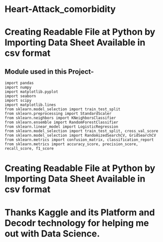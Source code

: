 # Heart-Attack_comorbidity

# Creating Readable File at Python by Importing Data Sheet Available in csv format

## Module used in this Project-
    import pandas
    import numpy
    import matplotlib.pyplot
    import seaborn
    import scipy
    import matplotlib.lines
    from sklearn.model_selection import train_test_split
    from sklearn.preprocessing import StandardScaler
    from sklearn.neighbors import KNeighborsClassifier
    from sklearn.ensemble import RandomForestClassifier
    from sklearn.linear_model import LogisticRegression
    from sklearn.model_selection import train_test_split, cross_val_score
    from sklearn.model_selection import RandomizedSearchCV, GridSearchCV
    from sklearn.metrics import confusion_matrix, classification_report
    from sklearn.metrics import accuracy_score, precision_score, recall_score, f1_score

# Creating Readable File at Python by Importing Data Sheet Available in csv format

# Thanks Kaggle and its Platform and Decodr technology for helping me out with Data Science.

